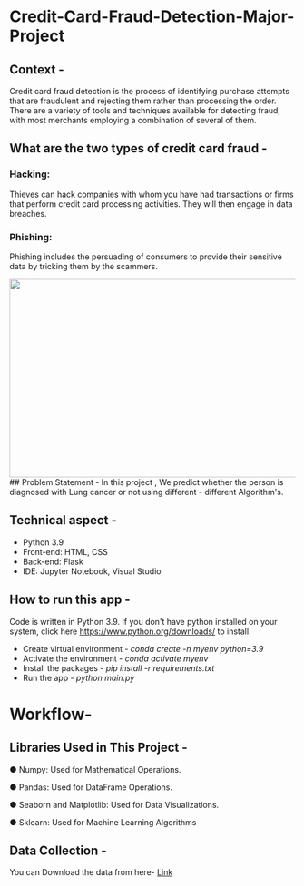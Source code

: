 # Credit-Card-Fraud-Detection-Major-Project
## Context -
Credit card fraud detection is the process of identifying purchase attempts that are fraudulent and rejecting them rather than processing the order. There are a variety of tools and techniques available for detecting fraud, with most merchants employing a combination of several of them.
## What are the two types of credit card fraud -
### Hacking:
Thieves can hack companies with whom you have had transactions or firms that perform credit card processing activities. They will then engage in data breaches. 
### Phishing:
Phishing includes the persuading of consumers to provide their sensitive data by tricking them by the scammers.

<img align = "center" height = "350" width = "600" src ="https://user-images.githubusercontent.com/84726790/215112228-b8377ba5-2317-4707-b09c-d4565313760c.jpg">
## Problem Statement -
In this project , We predict whether the person is diagnosed with Lung cancer or not using different - different Algorithm's.

## Technical aspect -
*  Python 3.9
*	Front-end: HTML, CSS
*	Back-end: Flask
*	IDE: Jupyter Notebook, Visual Studio

## How to run this app -
Code is written in Python 3.9. If you don't have python installed on your system, click here https://www.python.org/downloads/ to install.
* Create virtual environment - *conda create -n myenv python=3.9*
*	Activate the environment - *conda activate myenv*
*	Install the packages - *pip install -r requirements.txt*
*	Run the app - *python main.py*

# Workflow-
## Libraries Used in This Project - 
   
● Numpy: Used for Mathematical Operations.

● Pandas: Used for DataFrame Operations.

● Seaborn and Matplotlib: Used for Data Visualizations.

● Sklearn: Used for Machine Learning Algorithms

 ## Data Collection -
   You can Download the data from here- [Link](https://www.kaggle.com/datasets/mishra5001/credit-card)
